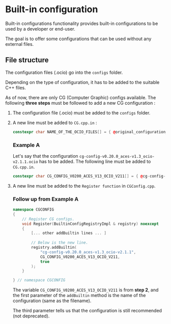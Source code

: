 # Built-in configuration

Built-in configurations functionality provides built-in configurations to be used by a developer or end-user. 

The goal is to offer some configurations that can be used without any external files.

## File structure

The configuration files (.ocio) go into the `configs` folder.

Depending on the type of configuration, it has to be added to the suitable C++ files.

As of now, there are only CG (Computer Graphic) configs available. 
The following **three steps** must be followed to add a new CG configuration :

1. The configuration file (.ocio) must be added to the `configs` folder.
2. A new line must be added to `CG.cpp.in` :

   ```C++
   constexpr char NAME_OF_THE_OCIO_FILES[] = { @original_configuration_filename@ };
   ```
    ### Example A
    Let's say that the configuration `cg-config-v0.20.0_aces-v1.3_ocio-v2.1.1.ocio` has to be added. The following line must be added to `CG.cpp.in`.
    ```C++
    constexpr char CG_CONFIG_V0200_ACES_V13_OCIO_V211[] = { @cg-config-v0.20.0_aces-v1.3_ocio-v2.1.1@ };
    ```
3. A new line must be added to the `Register function` in `CGConfig.cpp`.
    ### Follow up from Example A
    ```C++
    namespace CGCONFIG
    {
        // Register CG configs.
        void Register(BuiltinConfigRegistryImpl & registry) noexcept
        {
            [... other addBuiltin lines ... ]
            
            // Below is the new line.
            registry.addBuiltin(
                "cg-config-v0.20.0_aces-v1.3_ocio-v2.1.1",
                CG_CONFIG_V0200_ACES_V13_OCIO_V211,
                true
            );
        }

    } // namespace CGCONFIG
    ```

    The variable `CG_CONFIG_V0200_ACES_V13_OCIO_V211` is from **step 2**, and the first parameter of the `addBuiltin` method is the name of the configuration (same as the filename).

    The third parameter tells us that the configuration is still recommended (not deprecated).